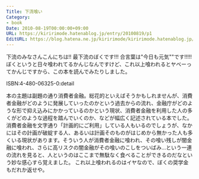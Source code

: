 ```yaml
---
Title: 下流喰い
Category:
- book
Date: 2010-08-19T00:00:00+09:00
URL: https://kiririmode.hatenablog.jp/entry/20100819/p1
EditURL: https://blog.hatena.ne.jp/kiririmode/kiririmode.hatenablog.jp/atom/entry/8454420450078211668
---
```



下流のみなさんこんにちは!! 最下流のぼくです!!! 合言葉は"今日も元気""です!!!!!
ぼくというと日々喰われてるかんじなんですけど、これ以上喰われるとヤベーってかんじですから、この本を読んでみたりしました。

ISBN:4-480-06325-0:detail

本の主題は副題の通り消費者金融。総花的といえばそうかもしれませんが、消費者金融がどのように発展していったのかという過去からの流れ、金融庁がどのような形で抑え込みにかかっているのかという現状、消費者金融を利用した人の多くがどのような過程を踏んでいくのか、などが幅広く記述されている本でした。
消費者金融を文字通り「計画的にご利用」している人もいるのでしょうが、なかにはその計画が破綻する人、あるいは計画そのものがはじめから無かった人も多くいる現状があります。そういう人が消費者金融に喰われ、その喰い残しが闇金融に喰われ、さらに高リスクの闇金融がその喰いのこしをついばみ…という一連の流れを見ると、人というのはここまで無駄なく食べることができるのだなという妙な感心すら覚えました。
これ以上喰われるのはイヤなので、ぼくの奨学金もだれか返せや。
